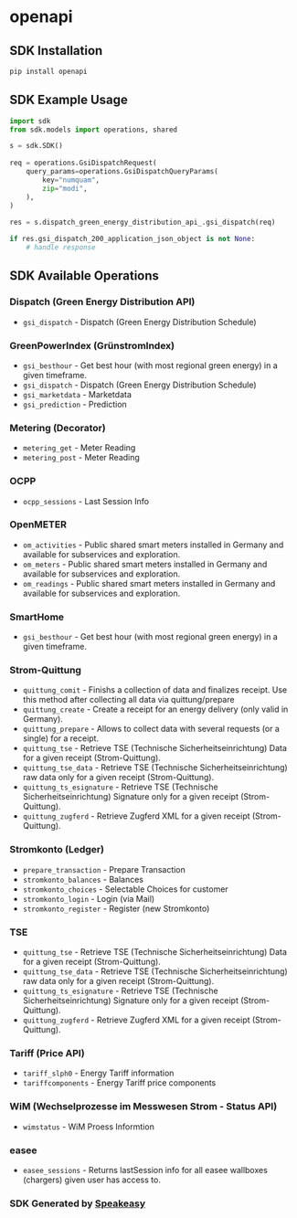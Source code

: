 # openapi

<!-- Start SDK Installation -->
## SDK Installation

```bash
pip install openapi
```
<!-- End SDK Installation -->

<!-- Start SDK Example Usage -->
## SDK Example Usage

```python
import sdk
from sdk.models import operations, shared

s = sdk.SDK()
    
req = operations.GsiDispatchRequest(
    query_params=operations.GsiDispatchQueryParams(
        key="numquam",
        zip="modi",
    ),
)
    
res = s.dispatch_green_energy_distribution_api_.gsi_dispatch(req)

if res.gsi_dispatch_200_application_json_object is not None:
    # handle response
```
<!-- End SDK Example Usage -->

<!-- Start SDK Available Operations -->
## SDK Available Operations

### Dispatch (Green Energy Distribution API)

* `gsi_dispatch` - Dispatch (Green Energy Distribution Schedule)

### GreenPowerIndex (GrünstromIndex)

* `gsi_besthour` - Get best hour (with most regional green energy) in a given timeframe.
* `gsi_dispatch` - Dispatch (Green Energy Distribution Schedule)
* `gsi_marketdata` - Marketdata
* `gsi_prediction` - Prediction

### Metering (Decorator)

* `metering_get` - Meter Reading
* `metering_post` - Meter Reading

### OCPP

* `ocpp_sessions` - Last Session Info

### OpenMETER

* `om_activities` - Public shared smart meters installed in Germany and available for subservices and exploration.
* `om_meters` - Public shared smart meters installed in Germany and available for subservices and exploration.
* `om_readings` - Public shared smart meters installed in Germany and available for subservices and exploration.

### SmartHome

* `gsi_besthour` - Get best hour (with most regional green energy) in a given timeframe.

### Strom-Quittung

* `quittung_comit` - Finishs a collection of data and finalizes receipt. Use this method after collecting all data via quittung/prepare
* `quittung_create` - Create a receipt for an energy delivery (only valid in Germany).
* `quittung_prepare` - Allows to collect data with several requests (or a single) for a receipt.
* `quittung_tse` - Retrieve TSE (Technische Sicherheitseinrichtung) Data for a given receipt (Strom-Quittung).
* `quittung_tse_data` - Retrieve TSE (Technische Sicherheitseinrichtung) raw data  only for a given receipt (Strom-Quittung).
* `quittung_ts_esignature` - Retrieve TSE (Technische Sicherheitseinrichtung) Signature only for a given receipt (Strom-Quittung).
* `quittung_zugferd` - Retrieve Zugferd XML for a given receipt (Strom-Quittung).

### Stromkonto (Ledger)

* `prepare_transaction` - Prepare Transaction
* `stromkonto_balances` - Balances
* `stromkonto_choices` - Selectable Choices for customer
* `stromkonto_login` - Login (via Mail)
* `stromkonto_register` - Register (new Stromkonto)

### TSE

* `quittung_tse` - Retrieve TSE (Technische Sicherheitseinrichtung) Data for a given receipt (Strom-Quittung).
* `quittung_tse_data` - Retrieve TSE (Technische Sicherheitseinrichtung) raw data  only for a given receipt (Strom-Quittung).
* `quittung_ts_esignature` - Retrieve TSE (Technische Sicherheitseinrichtung) Signature only for a given receipt (Strom-Quittung).
* `quittung_zugferd` - Retrieve Zugferd XML for a given receipt (Strom-Quittung).

### Tariff (Price API)

* `tariff_slph0` - Energy Tariff information
* `tariffcomponents` - Energy Tariff price components

### WiM (Wechselprozesse im Messwesen Strom - Status API)

* `wimstatus` - WiM Proess Informtion

### easee

* `easee_sessions` - Returns lastSession info for all easee wallboxes (chargers) given user has access to.

<!-- End SDK Available Operations -->

### SDK Generated by [Speakeasy](https://docs.speakeasyapi.dev/docs/using-speakeasy/client-sdks)
